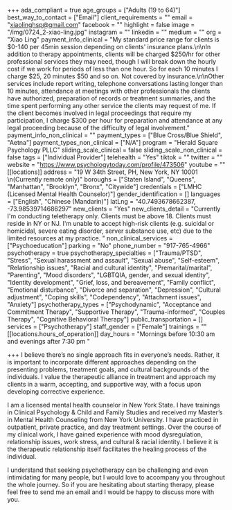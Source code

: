 +++
ada_compliant = true
age_groups = ["Adults (19 to 64)"]
best_way_to_contact = ["Email"]
client_requirements = ""
email = "xiaolinghsp@gmail.com"
facebook = ""
highlight = false
image = "/img/0724_2-xiao-ling.jpg"
instagram = ""
linkedin = ""
medium = ""
org = "Xiao Ling"
payment_info_clinical = "My standard price range for clients is $0-140 per 45min session depending on clients' insurance plans.\n\nIn addition to therapy appointments, clients will be charged $250/hr for other professional services they may need, though I will break down the hourly cost if we work for periods of less than one hour. So for each 10 minutes I charge $25, 20 minutes $50 and so on. Not covered by insurance.\n\nOther services include report writing, telephone conversations lasting longer than 10 minutes, attendance at meetings with other professionals the clients have authorized, preparation of records or treatment summaries, and the time spent performing any other service the clients may request of me. If the client becomes involved in legal proceedings that require my participation, I charge $300 per hour for preparation and attendance at any legal proceeding because of the difficulty of legal involvement."
payment_info_non_clinical = ""
payment_types = ["Blue Cross/Blue Shield", "Aetna"]
payment_types_non_clinical = ["N/A"]
program = "Herald Square Psychology PLLC"
sliding_scale_clinical = false
sliding_scale_non_clinical = false
tags = ["Individual Provider"]
telehealth = "Yes"
tiktok = ""
twitter = ""
website = "https://www.psychologytoday.com/profile/473506"
youtube = ""
[[locations]]
address = "19 W 34th Street, PH, New York, NY 10001 \n(Currently remote only)"
boroughs = ["Staten Island", "Queens", "Manhattan", "Brooklyn", "Bronx", "Citywide"]
credentials = ["LMHC (Licensed Mental Health Counselor)"]
gender_identification = []
languages = ["English", "Chinese (Mandarin)"]
latLng = "40.7493678662387, -73.98539714686297"
new_clients = "Yes"
new_clients_detail = "Currently I'm conducting teletherapy only. Clients must be above 18. Clients must reside in NY or NJ. I'm unable to accept high-risk clients (e.g. suicidal or homicidal, severe eating disorder, server substance use, etc) due to the limited resources at my practice. "
non_clinical_services = ["Psychoeducation"]
parking = "No"
phone_number = "917-765-4966"
psychotherapy = true
psychotherapy_specialties = ["Trauma/PTSD", "Stress", "Sexual harassment and assault", "Sexual abuse", "Self-esteem", "Relationship issues", "Racial and cultural identity", "Premarital/marital", "Parenting", "Mood disorders", "LGBTQIA, gender, and sexual identity", "Identity development", "Grief, loss, and bereavement", "Family conflict", "Emotional disturbance", "Divorce and separation", "Depression", "Cultural adjustment", "Coping skills", "Codependency", "Attachment issues", "Anxiety"]
psychotherapy_types = ["Psychodynamic", "Acceptance and Commitment Therapy", "Supportive Therapy", "Trauma-informed", "Couples Therapy", "Cognitive Behavioral Therapy"]
public_transportation = []
services = ["Psychotherapy"]
staff_gender = ["Female"]
trainings = ""
[[locations.hours_of_operation]]
day_hours = "Mornings before 10:30 am and evenings after 7:30 pm "

+++
I believe there’s no single approach fits in everyone’s needs. Rather, it is important to incorporate different approaches depending on the presenting problems, treatment goals, and cultural backgrounds of the individuals. I value the therapeutic alliance in treatment and approach my clients in a warm, accepting, and supportive way, with a focus upon developing corrective experience. 

I am a licensed mental health counselor in New York State. I have trainings in Clinical Psychology & Child and Family Studies and received my Master’s in Mental Health Counseling from New York University. I have practiced in outpatient, private practice, and day treatment settings. Over the course of my clinical work, I have gained experience with mood dysregulation, relationship issues, work stress, and cultural & racial identity. I believe it is the therapeutic relationship itself facilitates the healing process of the individual. 

I understand that seeking psychotherapy can be challenging and even intimidating for many people, but I would love to accompany you throughout the whole journey. So if you are hesitating about starting therapy, please feel free to send me an email and I would be happy to discuss more with you.